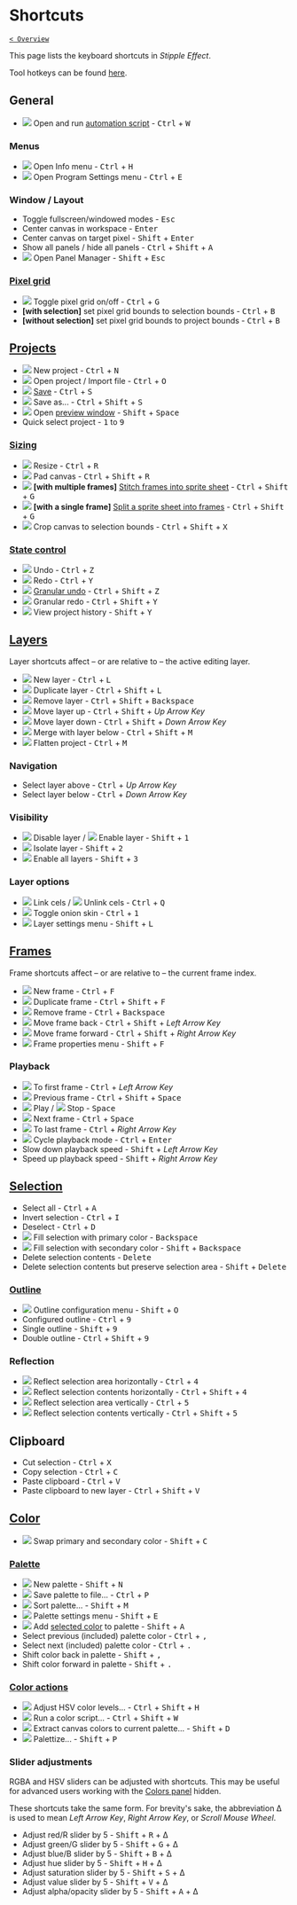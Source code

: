 # Shortcuts

[`< Overview`](./README.md)

This page lists the keyboard shortcuts in *Stipple Effect*.

Tool hotkeys can be found [here](./tools.md).

## General

* ![](https://raw.githubusercontent.com/stipple-effect/stipple-effect/master/res/icons/automation_script.png) Open and run [automation script](./automation-scripts.md) - <kbd>Ctrl</kbd> + <kbd>W</kbd>

### Menus

* ![](https://raw.githubusercontent.com/stipple-effect/stipple-effect/master/res/icons/info.png) Open Info menu - <kbd>Ctrl</kbd> + <kbd>H</kbd>
* ![](https://raw.githubusercontent.com/stipple-effect/stipple-effect/master/res/icons/settings.png) Open Program Settings menu - <kbd>Ctrl</kbd> + <kbd>E</kbd>

### Window / Layout

* Toggle fullscreen/windowed modes - <kbd>Esc</kbd>
* Center canvas in workspace - <kbd>Enter</kbd>
* Center canvas on target pixel - <kbd>Shift</kbd> + <kbd>Enter</kbd>
* Show all panels / hide all panels - <kbd>Ctrl</kbd> + <kbd>Shift</kbd> + <kbd>A</kbd>
* ![](https://raw.githubusercontent.com/stipple-effect/stipple-effect/master/res/icons/panel_manager.png) Open Panel Manager - <kbd>Shift</kbd> + <kbd>Esc</kbd>

### [Pixel grid](./pixel-grid.md)

* ![](https://raw.githubusercontent.com/stipple-effect/stipple-effect/master/res/icons/pixel_grid_on.png) Toggle pixel grid on/off - <kbd>Ctrl</kbd> + <kbd>G</kbd>
* **[with selection]** set pixel grid bounds to selection bounds - <kbd>Ctrl</kbd> + <kbd>B</kbd>
* **[without selection]** set pixel grid bounds to project bounds - <kbd>Ctrl</kbd> + <kbd>B</kbd>

## [Projects](./project.md)

* ![](https://raw.githubusercontent.com/stipple-effect/stipple-effect/master/res/icons/new_project.png) New project - <kbd>Ctrl</kbd> + <kbd>N</kbd>
* ![](https://raw.githubusercontent.com/stipple-effect/stipple-effect/master/res/icons/open_file.png) Open project / Import file - <kbd>Ctrl</kbd> + <kbd>O</kbd>
* ![](https://raw.githubusercontent.com/stipple-effect/stipple-effect/master/res/icons/save.png) [Save](./save.md) - <kbd>Ctrl</kbd> + <kbd>S</kbd>
* ![](https://raw.githubusercontent.com/stipple-effect/stipple-effect/master/res/icons/save_as.png) Save as... - <kbd>Ctrl</kbd> + <kbd>Shift</kbd> + <kbd>S</kbd>
* ![](https://raw.githubusercontent.com/stipple-effect/stipple-effect/master/res/icons/preview.png) Open [preview window](./preview-window.md) - <kbd>Shift</kbd> + <kbd>Space</kbd>
* Quick select project - <kbd>1</kbd> to <kbd>9</kbd>

### [Sizing](./sizing.md)

* ![](https://raw.githubusercontent.com/stipple-effect/stipple-effect/master/res/icons/resize.png) Resize - <kbd>Ctrl</kbd> + <kbd>R</kbd>
* ![](https://raw.githubusercontent.com/stipple-effect/stipple-effect/master/res/icons/pad.png) Pad canvas - <kbd>Ctrl</kbd> + <kbd>Shift</kbd> + <kbd>R</kbd>
* ![](https://raw.githubusercontent.com/stipple-effect/stipple-effect/master/res/icons/stitch_split_frames.png) **[with multiple frames]** [Stitch frames into sprite sheet](./sizing.md#stitch-an-animation-into-a-sprite-sheet) - <kbd>Ctrl</kbd> + <kbd>Shift</kbd> + <kbd>G</kbd>
* ![](https://raw.githubusercontent.com/stipple-effect/stipple-effect/master/res/icons/stitch_split_frames.png) **[with a single frame]** [Split a sprite sheet into frames](./sizing.md#split-a-sprite-sheet-into-frames) - <kbd>Ctrl</kbd> + <kbd>Shift</kbd> + <kbd>G</kbd>
* ![](https://raw.githubusercontent.com/stipple-effect/stipple-effect/master/res/icons/crop_to_selection.png) Crop canvas to selection bounds - <kbd>Ctrl</kbd> + <kbd>Shift</kbd> + <kbd>X</kbd>

### [State control](./state-control.md)

* ![](https://raw.githubusercontent.com/stipple-effect/stipple-effect/master/res/icons/undo.png) Undo - <kbd>Ctrl</kbd> + <kbd>Z</kbd>
* ![](https://raw.githubusercontent.com/stipple-effect/stipple-effect/master/res/icons/redo.png) Redo - <kbd>Ctrl</kbd> + <kbd>Y</kbd>
* ![](https://raw.githubusercontent.com/stipple-effect/stipple-effect/master/res/icons/granular_undo.png) [Granular undo](./state-control.md#granularity) - <kbd>Ctrl</kbd> + <kbd>Shift</kbd> + <kbd>Z</kbd>
* ![](https://raw.githubusercontent.com/stipple-effect/stipple-effect/master/res/icons/granular_redo.png) Granular redo - <kbd>Ctrl</kbd> + <kbd>Shift</kbd> + <kbd>Y</kbd>
* ![](https://raw.githubusercontent.com/stipple-effect/stipple-effect/master/res/icons/history.png) View project history - <kbd>Shift</kbd> + <kbd>Y</kbd>

## [Layers](./layer.md)

Layer shortcuts affect – or are relative to – the active editing layer.

* ![](https://raw.githubusercontent.com/stipple-effect/stipple-effect/master/res/icons/new_layer.png) New layer - <kbd>Ctrl</kbd> + <kbd>L</kbd>
* ![](https://raw.githubusercontent.com/stipple-effect/stipple-effect/master/res/icons/duplicate_layer.png) Duplicate layer - <kbd>Ctrl</kbd> + <kbd>Shift</kbd> + <kbd>L</kbd>
* ![](https://raw.githubusercontent.com/stipple-effect/stipple-effect/master/res/icons/remove_layer.png) Remove layer - <kbd>Ctrl</kbd> + <kbd>Shift</kbd> + <kbd>Backspace</kbd>
* ![](https://raw.githubusercontent.com/stipple-effect/stipple-effect/master/res/icons/move_layer_up.png) Move layer up - <kbd>Ctrl</kbd> + <kbd>Shift</kbd> + *Up Arrow Key*
* ![](https://raw.githubusercontent.com/stipple-effect/stipple-effect/master/res/icons/move_layer_down.png) Move layer down - <kbd>Ctrl</kbd> + <kbd>Shift</kbd> + *Down Arrow Key*
* ![](https://raw.githubusercontent.com/stipple-effect/stipple-effect/master/res/icons/merge_with_layer_below.png) Merge with layer below - <kbd>Ctrl</kbd> + <kbd>Shift</kbd> + <kbd>M</kbd>
* ![](https://raw.githubusercontent.com/stipple-effect/stipple-effect/master/res/icons/flatten.png) Flatten project - <kbd>Ctrl</kbd> + <kbd>M</kbd>

### Navigation

* Select layer above - <kbd>Ctrl</kbd> + *Up Arrow Key*
* Select layer below - <kbd>Ctrl</kbd> + *Down Arrow Key*

### Visibility

* ![](https://raw.githubusercontent.com/stipple-effect/stipple-effect/master/res/icons/disable_layer.png) Disable layer / ![](https://raw.githubusercontent.com/stipple-effect/stipple-effect/master/res/icons/enable_layer.png) Enable layer - <kbd>Shift</kbd> + <kbd>1</kbd>
* ![](https://raw.githubusercontent.com/stipple-effect/stipple-effect/master/res/icons/isolate_layer.png) Isolate layer - <kbd>Shift</kbd> + <kbd>2</kbd>
* ![](https://raw.githubusercontent.com/stipple-effect/stipple-effect/master/res/icons/enable_all_layers.png) Enable all layers - <kbd>Shift</kbd> + <kbd>3</kbd>

### Layer options

* ![](https://raw.githubusercontent.com/stipple-effect/stipple-effect/master/res/icons/frames_linked.png) Link cels / ![](https://raw.githubusercontent.com/stipple-effect/stipple-effect/master/res/icons/frames_unlinked.png) Unlink cels - <kbd>Ctrl</kbd> + <kbd>Q</kbd>
* ![](https://raw.githubusercontent.com/stipple-effect/stipple-effect/master/res/icons/onion_skin_on.png) Toggle onion skin - <kbd>Ctrl</kbd> + <kbd>1</kbd>
* ![](https://raw.githubusercontent.com/stipple-effect/stipple-effect/master/res/icons/layer_settings.png) Layer settings menu - <kbd>Shift</kbd> + <kbd>L</kbd>

## [Frames](./frame.md)

Frame shortcuts affect – or are relative to – the current frame index.

* ![](https://raw.githubusercontent.com/stipple-effect/stipple-effect/master/res/icons/new_frame.png) New frame - <kbd>Ctrl</kbd> + <kbd>F</kbd>
* ![](https://raw.githubusercontent.com/stipple-effect/stipple-effect/master/res/icons/duplicate_frame.png) Duplicate frame - <kbd>Ctrl</kbd> + <kbd>Shift</kbd> + <kbd>F</kbd>
* ![](https://raw.githubusercontent.com/stipple-effect/stipple-effect/master/res/icons/remove_frame.png) Remove frame - <kbd>Ctrl</kbd> + <kbd>Backspace</kbd>
* ![](https://raw.githubusercontent.com/stipple-effect/stipple-effect/master/res/icons/move_frame_back.png) Move frame back - <kbd>Ctrl</kbd> + <kbd>Shift</kbd> + *Left Arrow Key*
* ![](https://raw.githubusercontent.com/stipple-effect/stipple-effect/master/res/icons/move_frame_forward.png) Move frame forward - <kbd>Ctrl</kbd> + <kbd>Shift</kbd> + *Right Arrow Key*
* ![](https://raw.githubusercontent.com/stipple-effect/stipple-effect/master/res/icons/frame_properties.png) Frame properties menu - <kbd>Shift</kbd> + <kbd>F</kbd>

### Playback

* ![](https://raw.githubusercontent.com/stipple-effect/stipple-effect/master/res/icons/to_first_frame.png) To first frame - <kbd>Ctrl</kbd> + *Left Arrow Key*
* ![](https://raw.githubusercontent.com/stipple-effect/stipple-effect/master/res/icons/previous.png) Previous frame - <kbd>Ctrl</kbd> + <kbd>Shift</kbd> + <kbd>Space</kbd>
* ![](https://raw.githubusercontent.com/stipple-effect/stipple-effect/master/res/icons/play.png) Play / ![](https://raw.githubusercontent.com/stipple-effect/stipple-effect/master/res/icons/stop.png) Stop - <kbd>Space</kbd>
* ![](https://raw.githubusercontent.com/stipple-effect/stipple-effect/master/res/icons/next.png) Next frame - <kbd>Ctrl</kbd> + <kbd>Space</kbd>
* ![](https://raw.githubusercontent.com/stipple-effect/stipple-effect/master/res/icons/to_last_frame.png) To last frame - <kbd>Ctrl</kbd> + *Right Arrow Key*
* ![](https://raw.githubusercontent.com/stipple-effect/stipple-effect/master/res/icons/loop.png) Cycle playback mode - <kbd>Ctrl</kbd> + <kbd>Enter</kbd>
* Slow down playback speed - <kbd>Shift</kbd> + *Left Arrow Key*
* Speed up playback speed - <kbd>Shift</kbd> + *Right Arrow Key*

## [Selection](./selection.md)

* Select all - <kbd>Ctrl</kbd> + <kbd>A</kbd>
* Invert selection - <kbd>Ctrl</kbd> + <kbd>I</kbd>
* Deselect - <kbd>Ctrl</kbd> + <kbd>D</kbd>
* ![](https://raw.githubusercontent.com/stipple-effect/stipple-effect/master/res/icons/fill_primary.png) Fill selection with primary color - <kbd>Backspace</kbd>
* ![](https://raw.githubusercontent.com/stipple-effect/stipple-effect/master/res/icons/fill_secondary.png) Fill selection with secondary color - <kbd>Shift</kbd> + <kbd>Backspace</kbd>
* Delete selection contents - <kbd>Delete</kbd>
* Delete selection contents but preserve selection area - <kbd>Shift</kbd> + <kbd>Delete</kbd>

### [Outline](./outline.md)

* ![](https://raw.githubusercontent.com/stipple-effect/stipple-effect/master/res/icons/outline.png) Outline configuration menu - <kbd>Shift</kbd> + <kbd>O</kbd>
* Configured outline - <kbd>Ctrl</kbd> + <kbd>9</kbd>
* Single outline - <kbd>Shift</kbd> + <kbd>9</kbd>
* Double outline - <kbd>Ctrl</kbd> + <kbd>Shift</kbd> + <kbd>9</kbd>

### Reflection

* ![](https://raw.githubusercontent.com/stipple-effect/stipple-effect/master/res/icons/horz_bounds_reflection.png) Reflect selection area horizontally - <kbd>Ctrl</kbd> + <kbd>4</kbd>
* ![](https://raw.githubusercontent.com/stipple-effect/stipple-effect/master/res/icons/horz_contents_reflection.png) Reflect selection contents horizontally - <kbd>Ctrl</kbd> + <kbd>Shift</kbd> + <kbd>4</kbd>
* ![](https://raw.githubusercontent.com/stipple-effect/stipple-effect/master/res/icons/vert_bounds_reflection.png) Reflect selection area vertically - <kbd>Ctrl</kbd> + <kbd>5</kbd>
* ![](https://raw.githubusercontent.com/stipple-effect/stipple-effect/master/res/icons/vert_contents_reflection.png) Reflect selection contents vertically - <kbd>Ctrl</kbd> + <kbd>Shift</kbd> + <kbd>5</kbd>

## Clipboard

* Cut selection - <kbd>Ctrl</kbd> + <kbd>X</kbd>
* Copy selection - <kbd>Ctrl</kbd> + <kbd>C</kbd>
* Paste clipboard - <kbd>Ctrl</kbd> + <kbd>V</kbd>
* Paste clipboard to new layer - <kbd>Ctrl</kbd> + <kbd>Shift</kbd> + <kbd>V</kbd>

## [Color](./color.md)

* ![](https://raw.githubusercontent.com/stipple-effect/stipple-effect/master/res/icons/swap_colors.png) Swap primary and secondary color - <kbd>Shift</kbd> + <kbd>C</kbd>

### [Palette](./palette.md)

* ![](https://raw.githubusercontent.com/stipple-effect/stipple-effect/master/res/icons/new_palette.png) New palette - <kbd>Shift</kbd> + <kbd>N</kbd>
* ![](https://raw.githubusercontent.com/stipple-effect/stipple-effect/master/res/icons/save_palette.png) Save palette to file... - <kbd>Ctrl</kbd> + <kbd>P</kbd>
* ![](https://raw.githubusercontent.com/stipple-effect/stipple-effect/master/res/icons/sort_palette.png) Sort palette... - <kbd>Shift</kbd> + <kbd>M</kbd>
* ![](https://raw.githubusercontent.com/stipple-effect/stipple-effect/master/res/icons/palette_settings.png) Palette settings menu - <kbd>Shift</kbd> + <kbd>E</kbd>
* ![](https://raw.githubusercontent.com/stipple-effect/stipple-effect/master/res/icons/add_color_to_palette.png) Add [selected color](./interface.md#system-colors) to palette - <kbd>Shift</kbd> + <kbd>A</kbd>
* Select previous (included) palette color - <kbd>Ctrl</kbd> + <kbd>,</kbd>
* Select next (included) palette color - <kbd>Ctrl</kbd> + <kbd>.</kbd>
* Shift color back in palette - <kbd>Shift</kbd> + <kbd>,</kbd>
* Shift color forward in palette - <kbd>Shift</kbd> + <kbd>.</kbd>

### [Color actions](./color-actions.md)

* ![](https://raw.githubusercontent.com/stipple-effect/stipple-effect/master/res/icons/hsv_shift.png) Adjust HSV color levels... - <kbd>Ctrl</kbd> + <kbd>Shift</kbd> + <kbd>H</kbd>
* ![](https://raw.githubusercontent.com/stipple-effect/stipple-effect/master/res/icons/color_script.png) Run a color script... - <kbd>Ctrl</kbd> + <kbd>Shift</kbd> + <kbd>W</kbd>
* ![](https://raw.githubusercontent.com/stipple-effect/stipple-effect/master/res/icons/contents_to_palette.png) Extract canvas colors to current palette... - <kbd>Shift</kbd> + <kbd>D</kbd>
* ![](https://raw.githubusercontent.com/stipple-effect/stipple-effect/master/res/icons/palettize.png) Palettize... - <kbd>Shift</kbd> + <kbd>P</kbd>

### Slider adjustments

RGBA and HSV sliders can be adjusted with shortcuts. This may be useful for advanced users working with the [Colors panel](./interface.md#colors) hidden.

These shortcuts take the same form. For brevity's sake, the abbreviation Δ is used to mean *Left Arrow Key*, *Right Arrow Key*, or *Scroll Mouse Wheel*.

* Adjust red/R slider by 5 - <kbd>Shift</kbd> + <kbd>R</kbd> + Δ
* Adjust green/G slider by 5 - <kbd>Shift</kbd> + <kbd>G</kbd> + Δ
* Adjust blue/B slider by 5 - <kbd>Shift</kbd> + <kbd>B</kbd> + Δ
* Adjust hue slider by 5 - <kbd>Shift</kbd> + <kbd>H</kbd> + Δ
* Adjust saturation slider by 5 - <kbd>Shift</kbd> + <kbd>S</kbd> + Δ
* Adjust value slider by 5 - <kbd>Shift</kbd> + <kbd>V</kbd> + Δ
* Adjust alpha/opacity slider by 5 - <kbd>Shift</kbd> + <kbd>A</kbd> + Δ
